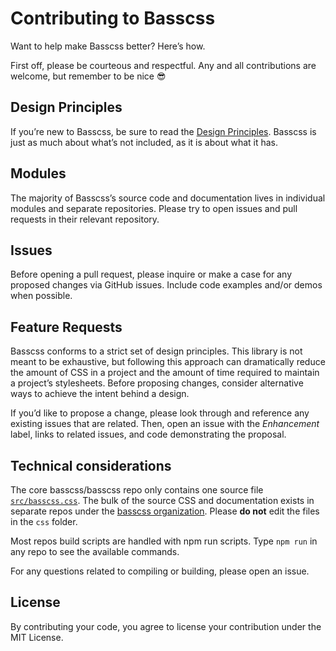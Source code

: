 # Contributing to Basscss

Want to help make Basscss better? Here’s how.

First off, please be courteous and respectful.
Any and all contributions are welcome, but remember to be nice :sunglasses:

## Design Principles

If you’re new to Basscss, be sure to read the [Design Principles](http://www.basscss.com/v7/docs/reference/principles/).
Basscss is just as much about what’s not included, as it is about what it has.

## Modules

The majority of Basscss’s source code and documentation lives in individual modules and separate repositories.
Please try to open issues and pull requests in their relevant repository.

## Issues

Before opening a pull request, please inquire or make a case for any proposed changes via GitHub issues.
Include code examples and/or demos when possible.

## Feature Requests

Basscss conforms to a strict set of design principles.
This library is not meant to be exhaustive, but following this approach can dramatically reduce the amount of CSS in a project and the amount of time required to maintain a project’s stylesheets.
Before proposing changes, consider alternative ways to achieve the intent behind a design.

If you’d like to propose a change, please look through and reference any existing issues that are related.
Then, open an issue with the *Enhancement* label, links to related issues, and code demonstrating the proposal.

## Technical considerations

The core basscss/basscss repo only contains one source file [`src/basscss.css`](src/basscss.css).
The bulk of the source CSS and documentation exists in separate repos under the [basscss organization](https://github.com/basscss).
Please **do not** edit the files in the `css` folder.

Most repos build scripts are handled with npm run scripts. Type `npm run` in any repo to see the available commands.

For any questions related to compiling or building, please open an issue.

## License

By contributing your code, you agree to license your contribution under the MIT License.

